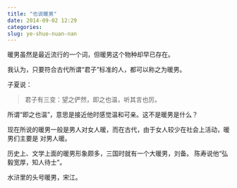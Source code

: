 ```yaml
---
title: "也说暖男"
date: 2014-09-02 12:29
categories:
slug: ye-shuo-nuan-nan
---
```


暖男虽然是最近流行的一个词，但暖男这个物种却早已存在。

我认为，只要符合古代所谓“君子”标准的人，都可以称之为暖男。

子夏说：
>君子有三变：望之俨然，即之也温，听其言也厉。

所谓“即之也温”，意思是接近他时感觉温和可亲。这不是暖男是什么？

现在所说的暖男一般是男人对女人暖，而在古代，由于女人较少在社会上活动，暖男们主要是
对男人暖。

历史上、文学上面的暖男形象颇多，三国时就有一个大暖男，刘备。
陈寿说他“弘毅宽厚，知人待士”。

水浒里的头号暖男，宋江。
